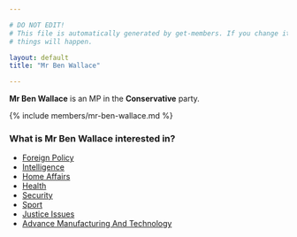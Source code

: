 ```yaml
---

# DO NOT EDIT!
# This file is automatically generated by get-members. If you change it, bad
# things will happen.

layout: default
title: "Mr Ben Wallace"

---
```


**Mr Ben Wallace** is an MP in the **Conservative** party.

{% include members/mr-ben-wallace.md %}

### What is Mr Ben Wallace interested in?


* [Foreign Policy](/interests/foreign-policy.html)
* [Intelligence](/interests/intelligence.html)
* [Home Affairs](/interests/home-affairs.html)
* [Health](/interests/health.html)
* [Security](/interests/security.html)
* [Sport](/interests/sport.html)
* [Justice Issues](/interests/justice-issues.html)
* [Advance Manufacturing And Technology](/interests/advance-manufacturing-and-technology.html)
